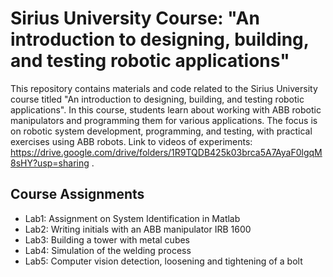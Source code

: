 # Sirius University Course: "An introduction to designing, building, and testing robotic applications"

This repository contains materials and code related to the Sirius University course titled "An introduction to designing, building, and testing robotic applications". In this course, students learn about working with ABB robotic manipulators and programming them for various applications. The focus is on robotic system development, programming, and testing, with practical exercises using ABB robots. Link to videos of experiments: https://drive.google.com/drive/folders/1R9TQDB425k03brca5A7AyaF0lgqM8sHY?usp=sharing .

## Course Assignments
- Lab1: Assignment on System Identification in Matlab
- Lab2: Writing initials with an ABB manipulator IRB 1600
- Lab3: Building a tower with metal cubes
- Lab4: Simulation of the welding process
- Lab5: Computer vision detection, loosening and tightening of a bolt
